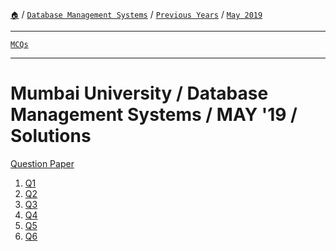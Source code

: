 [`🏠`](/) / [`Database Management Systems`](/dbms/) / [`Previous Years`](/dbms/previous-years/) / [`May 2019`](/dbms/previous-years/may-19/)
 
<hr />

[`MCQs`](/dbms/mcqs/)

<hr />

# Mumbai University / Database Management Systems / MAY '19 / Solutions

<a href="https://links.sem5.tk/dbms-m19" rel="noopener noreferrer" target="_blank">Question Paper</a>

1. [Q1](/dbms/previous-years/may-19/q1)
2. [Q2](/dbms/previous-years/may-19/q2)
3. [Q3](/dbms/previous-years/may-19/q3)
4. [Q4](/dbms/previous-years/may-19/q4)
5. [Q5](/dbms/previous-years/may-19/q5)
5. [Q6](/dbms/previous-years/may-19/q6)
